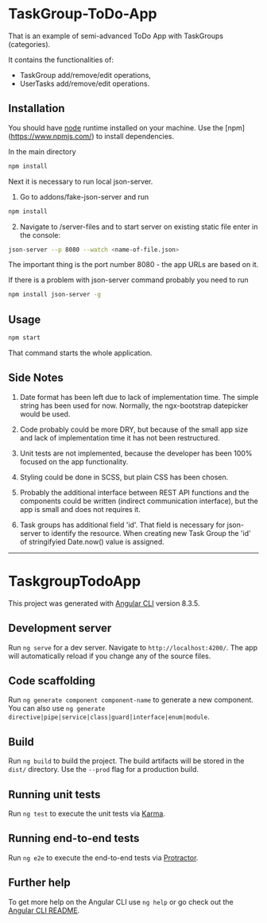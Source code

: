 # TaskGroup-ToDo-App

That is an example of semi-advanced ToDo App with TaskGroups (categories).

It contains the functionalities of:
- TaskGroup add/remove/edit operations,
- UserTasks add/remove/edit operations.

## Installation

You should have [node](https://nodejs.org/en/download/) runtime installed on your machine.
Use the [npm] (https://www.npmjs.com/) to install dependencies.

In the main directory

```bash
npm install
```

Next it is necessary to run local json-server.

1. Go to addons/fake-json-server and run

```bash
npm install
```

2. Navigate to /server-files and to start server on existing static file enter in the console:

```bash
json-server --p 8080 --watch <name-of-file.json>
```
The important thing is the port number 8080 - the app URLs are based on it.

If there is a problem with json-server command probably you need to run

```bash
npm install json-server -g
```

## Usage

```bash
npm start
```

That command starts the whole application.

## Side Notes

1. Date format has been left due to lack of implementation time. The simple string has been used for now.
	Normally, the ngx-bootstrap datepicker would be used.

2. Code probably could be more DRY, but because of the small app size and lack of implementation time it has not been restructured.

3. Unit tests are not implemented, because the developer has been 100% focused on the app functionality.

4. Styling could be done in SCSS, but plain CSS has been chosen.

5. Probably the additional interface between REST API functions and the components could be written (indirect communication interface),
	but the app is small and does not requires it.
	
6. Task groups has additional field 'id'. That field is necessary for json-server to identify the resource.
	When creating new Task Group the 'id' of stringifyied Date.now() value is assigned.

------------------------------------------

# TaskgroupTodoApp

This project was generated with [Angular CLI](https://github.com/angular/angular-cli) version 8.3.5.

## Development server

Run `ng serve` for a dev server. Navigate to `http://localhost:4200/`. The app will automatically reload if you change any of the source files.

## Code scaffolding

Run `ng generate component component-name` to generate a new component. You can also use `ng generate directive|pipe|service|class|guard|interface|enum|module`.

## Build

Run `ng build` to build the project. The build artifacts will be stored in the `dist/` directory. Use the `--prod` flag for a production build.

## Running unit tests

Run `ng test` to execute the unit tests via [Karma](https://karma-runner.github.io).

## Running end-to-end tests

Run `ng e2e` to execute the end-to-end tests via [Protractor](http://www.protractortest.org/).

## Further help

To get more help on the Angular CLI use `ng help` or go check out the [Angular CLI README](https://github.com/angular/angular-cli/blob/master/README.md).
